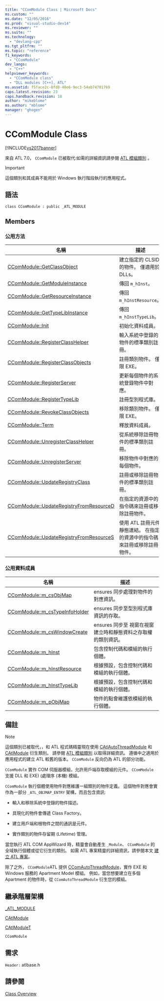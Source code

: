 ```yaml
---
title: "CComModule Class | Microsoft Docs"
ms.custom: ""
ms.date: "12/05/2016"
ms.prod: "visual-studio-dev14"
ms.reviewer: ""
ms.suite: ""
ms.technology: 
  - "devlang-cpp"
ms.tgt_pltfrm: ""
ms.topic: "reference"
f1_keywords: 
  - "CComModule"
dev_langs: 
  - "C++"
helpviewer_keywords: 
  - "CComModule class"
  - "DLL modules [C++], ATL"
ms.assetid: f5face2c-8fd8-40e6-9ec3-54ab74701769
caps.latest.revision: 23
caps.handback.revision: 10
author: "mikeblome"
ms.author: "mblome"
manager: "ghogen"
---
```

# CComModule Class
[!INCLUDE[vs2017banner](../../assembler/inline/includes/vs2017banner.md)]

來自 ATL 7.0， `CComModule` 已被取代:如需的詳細資訊請參閱 [ATL 模組類別](../../atl/atl-module-classes.md) 。  
  
> [!IMPORTANT]
>  這個類別和其成員不能用於 Windows 執行階段執行的應用程式。  
  
## 語法  
  
```  
class CComModule : public _ATL_MODULE  
```  
  
## Members  
  
### 公用方法  
  
|名稱|描述|  
|--------|--------|  
|[CComModule::GetClassObject](../Topic/CComModule::GetClassObject.md)|建立指定的 CLSID 的物件。  僅適用於 DLLs。|  
|[CComModule::GetModuleInstance](../Topic/CComModule::GetModuleInstance.md)|傳回 `m_hInst`。|  
|[CComModule::GetResourceInstance](../Topic/CComModule::GetResourceInstance.md)|傳回 `m_hInstResource`。|  
|[CComModule::GetTypeLibInstance](../Topic/CComModule::GetTypeLibInstance.md)|傳回 `m_hInstTypeLib`。|  
|[CComModule::Init](../Topic/CComModule::Init.md)|初始化資料成員。|  
|[CComModule::RegisterClassHelper](../Topic/CComModule::RegisterClassHelper.md)|輸入系統中登錄的物件的標準類別註冊。|  
|[CComModule::RegisterClassObjects](../Topic/CComModule::RegisterClassObjects.md)|註冊類別物件。  僅限 EXE。|  
|[CComModule::RegisterServer](../Topic/CComModule::RegisterServer.md)|更新每個物件的系統登錄物件中對應。|  
|[CComModule::RegisterTypeLib](../Topic/CComModule::RegisterTypeLib.md)|註冊型別程式庫。|  
|[CComModule::RevokeClassObjects](../Topic/CComModule::RevokeClassObjects.md)|移除類別物件。  僅限 EXE。|  
|[CComModule::Term](../Topic/CComModule::Term.md)|釋放資料成員。|  
|[CComModule::UnregisterClassHelper](../Topic/CComModule::UnregisterClassHelper.md)|從系統移除註冊物件的標準類別註冊。|  
|[CComModule::UnregisterServer](../Topic/CComModule::UnregisterServer.md)|移除物件中對應的每個物件。|  
|[CComModule::UpdateRegistryClass](../Topic/CComModule::UpdateRegistryClass.md)|註冊或移除註冊物件的標準類別註冊。|  
|[CComModule::UpdateRegistryFromResourceD](../Topic/CComModule::UpdateRegistryFromResourceD.md)|在指定的資源中的指令碼來註冊或移除註冊物件。|  
|[CComModule::UpdateRegistryFromResourceS](../Topic/CComModule::UpdateRegistryFromResourceS.md)|使用 ATL 註冊元件靜態連結。  在指定的資源中的指令碼來註冊或移除註冊物件。|  
  
### 公用資料成員  
  
|名稱|描述|  
|--------|--------|  
|[CComModule::m\_csObjMap](../Topic/CComModule::m_csObjMap.md)|ensures 同步處理對物件的對應資訊。|  
|[CComModule::m\_csTypeInfoHolder](../Topic/CComModule::m_csTypeInfoHolder.md)|ensures 同步至型別程式庫資訊的存取。|  
|[CComModule::m\_csWindowCreate](../Topic/CComModule::m_csWindowCreate.md)|ensures 同步至  視窗在視窗建立時和靜態資料之存取權的類別資訊。|  
|[CComModule::m\_hInst](../Topic/CComModule::m_hInst.md)|包含控制代碼和模組的執行個體。|  
|[CComModule::m\_hInstResource](../Topic/CComModule::m_hInstResource.md)|根據預設，包含控制代碼和模組的執行個體。|  
|[CComModule::m\_hInstTypeLib](../Topic/CComModule::m_hInstTypeLib.md)|根據預設，包含控制代碼和模組的執行個體。|  
|[CComModule::m\_pObjMap](../Topic/CComModule::m_pObjMap.md)|物件的點會維護依模組的執行個體。|  
  
## 備註  
  
> [!NOTE]
>  這個類別已被取代，，和 ATL 程式碼精靈現在使用 [CAtlAutoThreadModule](../../atl/reference/catlautothreadmodule-class.md) 和 [CAtlModule](../../atl/reference/catlmodule-class.md) 衍生類別。  請參閱 [ATL 模組類別](../../atl/atl-module-classes.md) 以取得詳細資訊。  遵循中之適用於應用程式的建立 ATL 較舊的版本。  `CComModule` 反向仍為 ATL 的部分功能。  
  
 `CComModule` 實作 COM 伺服器模組，允許用戶端存取模組的元件。  `CComModule` 支援 DLL 和 EXE\) \(處理序 \(本機\) 模組。  
  
 `CComModule` 執行個體使用物件對應維護一組類別的物件定義。  這個物件對應會實作為一部分 `_ATL_OBJMAP_ENTRY` 架構，而且包含資訊:  
  
-   輸入和移除系統中登錄的物件描述。  
  
-   具現化的物件會傳遞 Class Factory。  
  
-   建立用戶端和根物件之間的通訊是元件。  
  
-   實作類別的物件存留期 \(Lifetime\) 管理。  
  
 當您執行 ATL COM AppWizard 時，精靈會自動產生 `_Module`、 `CComModule` 的全域執行個體或從它衍生的類別。  如需 ATL 專案精靈的詳細資訊，請參閱本文 [建立 ATL 專案](../../atl/reference/creating-an-atl-project.md)。  
  
 除了之外， `CComModule`ATL 提供 [CComAutoThreadModule](../../atl/reference/ccomautothreadmodule-class.md)，實作 EXE 和 Windows 服務的 Apartment Model 模組。  例如，當您想要建立在多個 Apartment 的物件時，從 `CComAutoThreadModule` 衍生您的模組。  
  
## 繼承階層架構  
 [\_ATL\_MODULE](../Topic/_ATL_MODULE.md)  
  
 [CAtlModule](../../atl/reference/catlmodule-class.md)  
  
 [CAtlModuleT](../../atl/reference/catlmodulet-class.md)  
  
 `CComModule`  
  
## 需求  
 `Header:` atlbase.h  
  
## 請參閱  
 [Class Overview](../../atl/atl-class-overview.md)